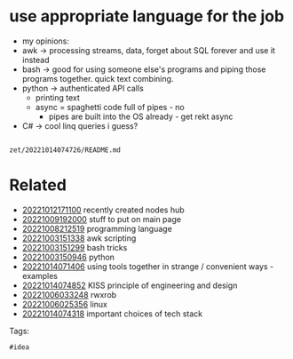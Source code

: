 # use appropriate language for the job

- my opinions:
- awk -> processing streams, data, forget about SQL forever and use it instead
- bash -> good for using someone else's programs and piping those programs together. quick text combining.
- python -> authenticated API calls
  - printing text
  - async = spaghetti code full of pipes - no
    - pipes are built into the OS already - get rekt async
- C# -> cool linq queries i guess?

```
```

` zet/20221014074726/README.md `

# Related

- [20221012171100](/zet/20221012171100/README.md) recently created nodes hub
- [20221009192000](/zet/20221009192000/README.md) stuff to put on main page
- [20221008212519](/zet/20221008212519/README.md) programming language
- [20221003151338](/zet/20221003151338/README.md) awk scripting
- [20221003151299](/zet/20221003151299/README.md) bash tricks
- [20221003150946](/zet/20221003150946/README.md) python
- [20221014071406](/zet/20221014071406/README.md) using tools together in strange / convenient ways - examples
- [20221014074852](/zet/20221014074852/README.md) KISS principle of engineering and design
- [20221006033248](/zet/20221006033248/README.md) rwxrob
- [20221006025356](/zet/20221006025356/README.md) linux
- [20221014074318](/zet/20221014074318/README.md) important choices of tech stack

Tags:

    #idea
